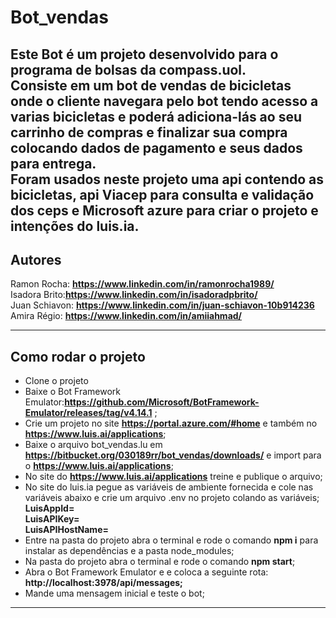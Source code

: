 # Bot_vendas
Este Bot é um projeto desenvolvido para o programa de bolsas da **compass.uol**.</br>
Consiste em um bot de vendas de bicicletas onde o cliente navegara pelo bot tendo acesso a varias bicicletas e poderá adiciona-lás ao seu carrinho de compras e finalizar sua compra colocando dados de pagamento e seus dados para entrega.</br>
Foram usados neste projeto uma api contendo as bicicletas, api Viacep para consulta e validação dos ceps e Microsoft azure para criar o projeto e intenções do luis.ia.</br>
---
## Autores
Ramon Rocha: **https://www.linkedin.com/in/ramonrocha1989/** </br>
Isadora Brito:**https://www.linkedin.com/in/isadoradpbrito/** </br>
Juan Schiavon: **https://www.linkedin.com/in/juan-schiavon-10b914236** </br>
Amira Régio: **https://www.linkedin.com/in/amiiahmad/** </br>

---

## Como rodar o projeto
- Clone o projeto
- Baixe o Bot Framework Emulator:**https://github.com/Microsoft/BotFramework-Emulator/releases/tag/v4.14.1** ;
- Crie um projeto no site **https://portal.azure.com/#home** e também no **https://www.luis.ai/applications**;
- Baixe o arquivo bot_vendas.lu em **https://bitbucket.org/030189rr/bot_vendas/downloads/** e import para o **https://www.luis.ai/applications**;
- No site do **https://www.luis.ai/applications** treine e publique o arquivo;
- No site do luis.ia pegue as variáveis de ambiente fornecida e cole nas variáveis abaixo e crie um arquivo .env no projeto colando as variáveis;</br>
   **LuisAppId=</br>**
   **LuisAPIKey=</br>**
   **LuisAPIHostName=</br>**
- Entre na pasta do projeto abra o terminal e rode o comando **npm i** para instalar as dependências e a pasta node_modules;
- Na pasta do projeto abra o terminal e rode o comando **npm start**;
- Abra o Bot Framework Emulator e e coloca a seguinte rota: **http://localhost:3978/api/messages;**
- Mande uma mensagem inicial e teste o bot;
---

